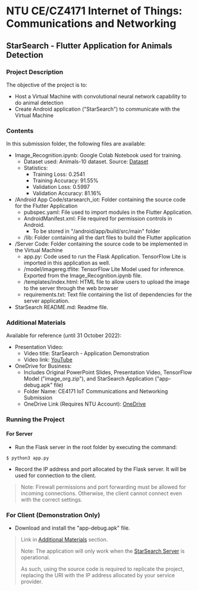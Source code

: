 # NTU CE/CZ4171 Internet of Things: Communications and Networking

## StarSearch - Flutter Application for Animals Detection

### Project Description
The objective of the project is to:
- Host a Virtual Machine with convolutional neural network capability to do animal detection
- Create Android application ("StarSearch") to communicate with the Virtual Machine

### Contents
In this submission folder, the following files are available:
- Image_Recognition.ipynb: Google Colab Notebook used for training.
    - Dataset used: Animals-10 dataset. Source: [Dataset](https://www.kaggle.com/datasets/alessiocorrado99/animals10)
    - Statistics: 
        - Training Loss: 0.2541
        - Training Accuracy: 91.55%
        - Validation Loss: 0.5997
        - Validation Accuracy: 81.16%
- /Android App Code/starsearch_iot: Folder containing the source code for the Flutter Application
    - pubspec.yaml: File used to import modules in the Flutter Application.
    - AndroidManifest.xml: File required for permission controls in Android.
        - To be stored in "/android/app/build/src/main" folder
    - /lib: Folder containing all the dart files to build the Flutter application
- /Server Code: Folder containing the source code to be implemented in the Virtual Machine
    - app.py: Code used to run the Flask Application. TensorFlow Lite is imported in this application as well.
    - /model/imagereg.tflite: TensorFlow Lite Model used for inference. Exported from the Image_Recognition.ipynb file.
    - /templates/index.html: HTML file to allow users to upload the image to the server through the web browser
    - requirements.txt: Text file containing the list of dependencies for the server application.
- StarSearch README.md: Readme file.

### Additional Materials
Available for reference (until 31 October 2022):
- Presentation Video:
    - Video title: StarSearch - Application Demonstration
    - Video link: [YouTube](https://www.youtube.com/watch?v=nJmaZFWRzYg&ab_channel=LohSeng)
- OneDrive for Business:
    - Includes Original PowerPoint Slides, Presentation Video, TensorFlow Model ("image_org.zip"), and StarSearch Application ("app-debug.apk" file)
    - Folder Name: CE4171 IoT Communications and Networking Submission
    - OneDrive Link (Requires NTU Account): [OneDrive](https://entuedu-my.sharepoint.com/:f:/g/personal/chew0398_e_ntu_edu_sg/Emj_zpfwwIFIsV6FvPUWy74BKpbeoxSAMifYQp7lwmaxlw?e=xPXewR)

### Running the Project
#### For Server
- Run the Flask server in the root folder by executing the command:
```
$ python3 app.py
```
- Record the IP address and port allocated by the Flask server. It will be used for connection to the client.
> Note: Firewall permissions and port forwarding must be allowed for incoming connections. Otherwise, the client cannot connect even with the correct settings.

### For Client (Demonstration Only)
- Download and install the "app-debug.apk" file.
> Link in [Additional Materials](#additional-materials) section.
> 
> Note: The application will only work when the [StarSearch Server](http://starsearch.lohseng.tech:8080) is operational.
> 
> As such, using the source code is required to replicate the project, replacing the URI with the IP address allocated by your service provider.

